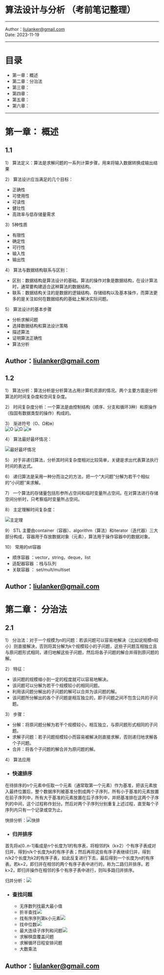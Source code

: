 # 算法设计与分析 （考前笔记整理）
---
Author：liulanker@gmail.com  
Date: 2023-11-19  


---
# 目录  
- 第一章：概述
- 第二章：分治法
- 第三章：
- 第四章：
- 第五章：
- 第六章：
---

# 第一章： 概述



## 1.1

1） 算法定义：算法是求解问题的一系列计算步骤，用来将输入数据转换成输出结果 

2） 算法设计应当满足的几个目标：
- 正确性
- 可使用性
- 可读性
- 健壮性
- 高效率与低存储量需求  

3）5种性质
- 有限性
- 确定性
- 可行性
- 输入性
- 输出性

4） 算法与数据结构联系与区别：
- 区别：数据结构是算法设计的基础。算法的操作对象是数据结构，在设计算法时，通常要构建适合这种算法的数据结构。
- 联系：数据结构关注的是数据的逻辑结构、存储结构以及基本操作，而算法更多的是关注如何在数据结构的基础上解决实际问题。

5） 算法设计的基本步骤
- 分析求解问题
- 选择数据结构和算法设计策略
- 描述算法
- 证明算法正确性
- 算法分析  

Author：liulanker@gmail.com 
---
## 1.2
1） 算法分析：算法分析是分析算法占用计算机资源的情况。两个主要方面是分析算法的时间复杂度和空间复杂度。

2） 时间复杂度分析：一个算法是由控制结构（顺序、分支和循环3种）和原操作（指固有数据类型的操作）构成的。

3） 渐进符号（O、Ω和ɵ）  
![O](01.png)
![Ω](02.png)
![ɵ](03.png)

4） 算法最好最坏情况：

![最好最坏情况](04.png)

5） 对于非递归算法，分析其时间复杂度相对比较简单，关键是求出代表算法执行时间的表达式。
 
6） 递归算法是采用一种分而治之的方法，把一个“大问题”分解为若干个相似的“小问题”来求解。

7） 一个算法的存储量包括形参所占空间和临时变量所占空间。在对算法进行存储空间分析时，只考察临时变量所占空间。

8） 主定理解时间复杂度：

![主定理](05.png)

9） STL
主要由container（容器）、algorithm（算法）和iterator（迭代器）三大部分构成，容器用于存放数据对象（元素），算法用于操作容器中的数据对象。


10） 常用的stl容器 

- 顺序容器 ：vector，string，deque，list
- 适配器容器 ：栈与队列
- 关联容器 ： set/mult/multiset 


Author：liulanker@gmail.com  
---

# 第二章： 分治法

## 2.1  

1） 分治法：对于一个规模为n的问题：若该问题可以容易地解决（比如说规模n较小）则直接解决，否则将其分解为k个规模较小的子问题，这些子问题互相独立且与原问题形式相同，递归地解这些子问题，然后将各子问题的解合并得到原问题的解。

2） 特征：
- 该问题的规模缩小到一定的程度就可以容易地解决。
- 该问题可以分解为若干个规模较小的相同问题。
- 利用该问题分解出的子问题的解可以合并为该问题的解。
- 该问题所分解出的各个子问题是相互独立的，即子问题之间不包含公共的子问题。

3） 步骤：
- 分解：将原问题分解为若干个规模较小，相互独立，与原问题形式相同的子问题。
- 求解子问题：若子问题规模较小而容易被解决则直接求解，否则递归地求解各个子问题。
- 合并：将各个子问题的解合并为原问题的解。 


4） 算法应用

- ### 快速排序
在待排序的n个元素中任取一个元素（通常取第一个元素）作为基准，把该元素放入最终位置后，整个数据序列被基准分割成两个子序列，所有小于基准的元素放置在前子序列中，所有大于基准的元素放置在后子序列中，并把基准排在这两个子序列的中间，这个过程称作划分。然后对两个子序列分别重复上述过程，直至每个子序列内只有一个记录或空为止。

快排分析：![快排](06.png)

- ###  归并排序
首先将a[0..n-1]看成是n个长度为1的有序表，将相邻的k（k≥2）个有序子表成对归并，得到n/k个长度为k的有序子表；然后再将这些有序子表继续归并，得到n/k2个长度为k2的有序子表，如此反复进行下去，最后得到一个长度为n的有序表。若k=2，即归并在相邻的两个有序子表中进行的，称为二路归并排序。若k>2，即归并操作在相邻的多个有序子表中进行，则叫多路归并排序。

归并分析：![](07.png)

- ### 查找问题
    - 无序数列找最大最小值
    - 折半查找![](08.png)
    - 找有序序列第k小元素![](09.png)
    - 找中位数![](10.png)
    - 最大连续子序列和问题![](11.png)
    - 求解棋盘覆盖问题
    - 求解循环日程安排问题
    - 大数乘法


Author：liulanker@gmail.com  
---